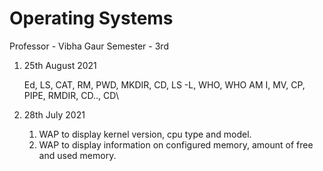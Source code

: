 # Operating Systems
Professor - Vibha Gaur
Semester - 3rd

1. 25th August 2021
    
    Ed, LS, CAT, RM, PWD, MKDIR, CD, LS -L, WHO, WHO AM I, MV, CP, PIPE, RMDIR, CD.., CD\

2. 28th July 2021
    1. WAP to display kernel version, cpu type and model.
    2. WAP to display information on configured memory,  amount of free and used memory.